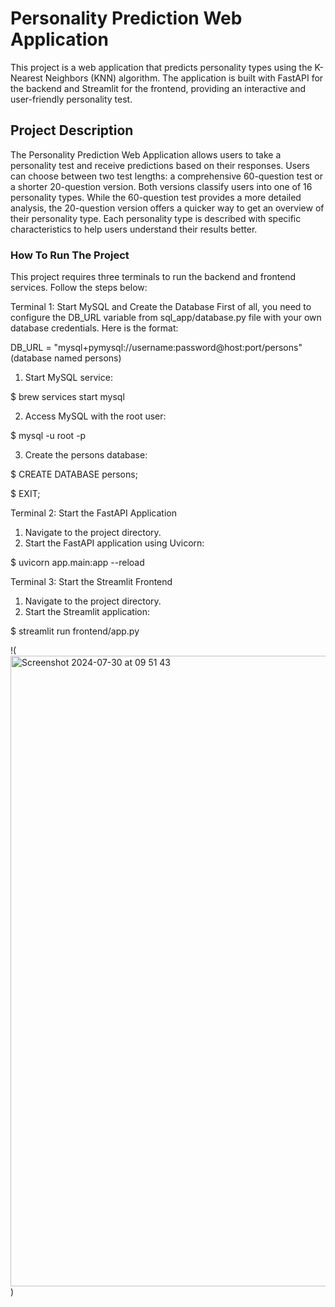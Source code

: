 # Personality Prediction Web Application

This project is a web application that predicts personality types using the K-Nearest Neighbors (KNN) algorithm. The application is built with FastAPI for the backend and Streamlit for the frontend, providing an interactive and user-friendly personality test.

## Project Description

The Personality Prediction Web Application allows users to take a personality test and receive predictions based on their responses. Users can choose between two test lengths: a comprehensive 60-question test or a shorter 20-question version. Both versions classify users into one of 16 personality types. While the 60-question test provides a more detailed analysis, the 20-question version offers a quicker way to get an overview of their personality type. Each personality type is described with specific characteristics to help users understand their results better.


### How To Run The Project

This project requires three terminals to run the backend and frontend services. Follow the steps below:

Terminal 1: Start MySQL and Create the Database
First of all, you need to configure the DB_URL variable from sql_app/database.py file with your own database credentials. Here is the format:

DB_URL = "mysql+pymysql://username:password@host:port/persons" (database named persons)

1. Start MySQL service:
   
$ brew services start mysql

2. Access MySQL with the root user:
   
$ mysql -u root -p

3. Create the persons database:

$ CREATE DATABASE persons;

$ EXIT;

Terminal 2: Start the FastAPI Application
1. Navigate to the project directory.
2. Start the FastAPI application using Uvicorn:

$ uvicorn app.main:app --reload  

Terminal 3: Start the Streamlit Frontend
1. Navigate to the project directory.
2. Start the Streamlit application:

$ streamlit run frontend/app.py 


!(<img width="1009" alt="Screenshot 2024-07-30 at 09 51 43" src="https://github.com/user-attachments/assets/dd589975-8d88-440a-9ad6-df9a0b00c1a6">)
